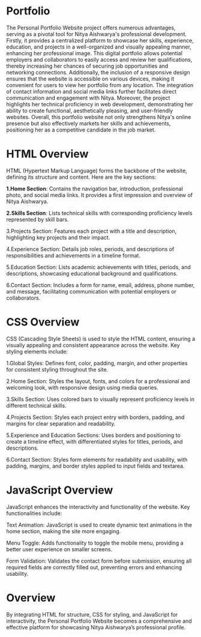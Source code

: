 # Portfolio
The Personal Portfolio Website project offers numerous advantages, serving as a pivotal tool for Nitya Aishwarya's professional development. Firstly, it provides a centralized platform to showcase her skills, experience, education, and projects in a well-organized and visually appealing manner, enhancing her professional image. This digital portfolio allows potential employers and collaborators to easily access and review her qualifications, thereby increasing her chances of securing job opportunities and networking connections. Additionally, the inclusion of a responsive design ensures that the website is accessible on various devices, making it convenient for users to view her portfolio from any location. The integration of contact information and social media links further facilitates direct communication and engagement with Nitya. Moreover, the project highlights her technical proficiency in web development, demonstrating her ability to create functional, aesthetically pleasing, and user-friendly websites. Overall, this portfolio website not only strengthens Nitya's online presence but also effectively markets her skills and achievements, positioning her as a competitive candidate in the job market.

# HTML Overview
HTML (Hypertext Markup Language) forms the backbone of the website, defining its structure and content. Here are the key sections:

**1.Home Section**: Contains the navigation bar, introduction, professional photo, and social media links. It provides a first impression and overview of Nitya Aishwarya.

**2.Skills Section**: Lists technical skills with corresponding proficiency levels represented by skill bars.

3.Projects Section: Features each project with a title and description, highlighting key projects and their impact.

4.Experience Section: Details job roles, periods, and descriptions of responsibilities and achievements in a timeline format.

5.Education Section: Lists academic achievements with titles, periods, and descriptions, showcasing educational background and qualifications.

6.Contact Section: Includes a form for name, email, address, phone number, and message, facilitating communication with potential employers or collaborators.
# CSS Overview
CSS (Cascading Style Sheets) is used to style the HTML content, ensuring a visually appealing and consistent appearance across the website. Key styling elements include:

1.Global Styles: Defines font, color, padding, margin, and other properties for consistent styling throughout the site.

2.Home Section: Styles the layout, fonts, and colors for a professional and welcoming look, with responsive design using media queries.

3.Skills Section: Uses colored bars to visually represent proficiency levels in different technical skills.

4.Projects Section: Styles each project entry with borders, padding, and margins for clear separation and readability.

5.Experience and Education Sections: Uses borders and positioning to create a timeline effect, with differentiated styles for titles, periods, and descriptions.

6.Contact Section: Styles form elements for readability and usability, with padding, margins, and border styles applied to input fields and textarea.
# JavaScript Overview
JavaScript enhances the interactivity and functionality of the website. Key functionalities include:

Text Animation: JavaScript is used to create dynamic text animations in the home section, making the site more engaging.

Menu Toggle: Adds functionality to toggle the mobile menu, providing a better user experience on smaller screens.

Form Validation: Validates the contact form before submission, ensuring all required fields are correctly filled out, preventing errors and enhancing usability.

# Overview
By integrating HTML for structure, CSS for styling, and JavaScript for interactivity, the Personal Portfolio Website becomes a comprehensive and effective platform for showcasing Nitya Aishwarya’s professional profile.
